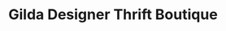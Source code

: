 ---
title: "Gilda Designer Thrift Boutique"
url: /chicago/gilda-designer-thrift-boutique/
shop: Kleidung
---